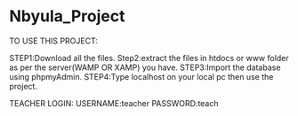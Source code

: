 # Nbyula_Project

TO USE THIS PROJECT:

STEP1:Download all the files.
Step2:extract the files in htdocs or www folder as per the server(WAMP OR XAMP) you have.
STEP3:Import the database using phpmyAdmin.
STEP4:Type localhost on your local pc then use the project.



TEACHER LOGIN:
USERNAME:teacher
PASSWORD:teach
